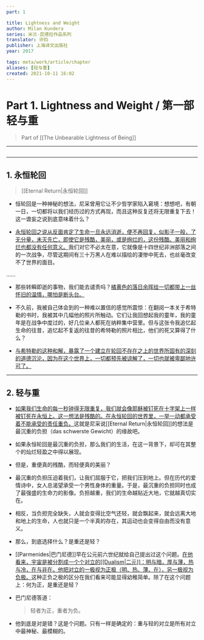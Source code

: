```yaml
---
part: 1

title: Lightness and Weight
author: Milan Kundera
series: 米兰·昆德拉作品系列
translator: 许钧
publisher: 上海译文出版社
year: 2017

tags: meta/work/article/chapter
aliases: [轻与重]
created: 2021-10-11 16:02
---
```


# Part 1. Lightness and Weight / 第一部 轻与重
> Part of [[The Unbearable Lightness of Being]]

---

```toc
```

---
## 1. 永恒轮回
> [[Eternal Return|永恒轮回]]

- 恒轮回是一种神秘的想法，尼采曾用它让不少哲学家陷入窘境：想想吧，有朝一日，一切都将以我们经历过的方式再现，而且这种反复还将无限重复下去！这一谵妄之说到底意味着什么？

- <u>永恒轮回之说从反面肯定了生命一旦永远消逝，便不再回复，似影子一般，了无分量，未灭先亡，即使它是残酷，美丽，或是绚烂的，这份残酷、美丽和绚烂也都没有任何意义。</u>我们对它不必太在意，它就像是十四世纪非洲部落之间的一次战争，尽管这期间有三十万黑人在难以描绘的凄惨中死去，也丝毫改变不了世界的面目。

<p class="ellipsis">……</p>

- 那些转瞬即逝的事物，我们能去谴责吗？<u>橘黄色的落日余晖给一切都带上一丝怀旧的温情，哪怕是断头台。</u>

- 不久前，我被自己体会到的一种难以置信的感觉所震惊：在翻阅一本关于希特勒的书时，我被其中几幅他的照片所触动。它们让我回想起我的童年，我的童年是在战争中度过的，好几位亲人都死在纳粹集中营里。但与这张令我追忆起生命的往昔，追忆起不复返的往昔的希特勒的照片相比，他们的死又算得了什么？

- <u>与希特勒的这种和解，暴露了一个建立在轮回不存在之上的世界所固有的深刻的道德沉沦，因为在这个世界上，一切都预先被谅解了，一切也就被卑鄙地许可了。</u>

---
## 2. 轻与重

- <u>如果我们生命的每一秒钟得无限重复，我们就会像耶稣被钉死在十字架上一样被钉死在永恒上。这一想法是残酷的。在永恒轮回的世界里，一举一动都承受着不能承受的责任重负。</u>这就是尼采说[[Eternal Return|永恒轮回]]的想法是最沉重的负担（das schwerste Gewicht）的缘故吧。

- 如果永恒轮回是最沉重的负担，那么我们的生活，在这一背景下，却可在其整个的灿烂轻盈之中得以展现。

- 但是，重便真的残酷，而轻便真的美丽？

- 最沉重的负担压迫着我们，让我们屈服于它，把我们压到地上。但在历代的爱情诗中，女人总渴望承受一个男性身体的重量。于是，最沉重的负担同时也成了最强盛的生命力的影像。负担越重，我们的生命越贴近大地，它就越真切实在。

- 相反，当负担完全缺失，人就会变得比空气还轻，就会飘起来，就会远离大地和地上的生命，人也就只是一个半真的存在，其运动也会变得自由而没有意义。

- 那么，到底选择什么？是重还是轻？

- [[Parmenides|巴门尼德]]早在公元前六世纪就给自己提出过这个问题。<u>在他看来，宇宙是被分割成一个个对立的[[Dualism|二元]]：明与暗，厚与薄，热与冷，在与非在。他把对立的一极视为正极（明、热、薄、在），另一极视为负极。</u>这种正负之极的区分在我们看来可能显得幼稚简单。除了在这个问题上：何为正，是重还是轻？

- 巴门尼德答道：<blockquote class="quote">轻者为正，重者为负。</blockquote>

- 他到底是对是错？这是个问题。只有一样是确定的：重与轻的对立是所有对立中最神秘、最模糊的。
<br>
